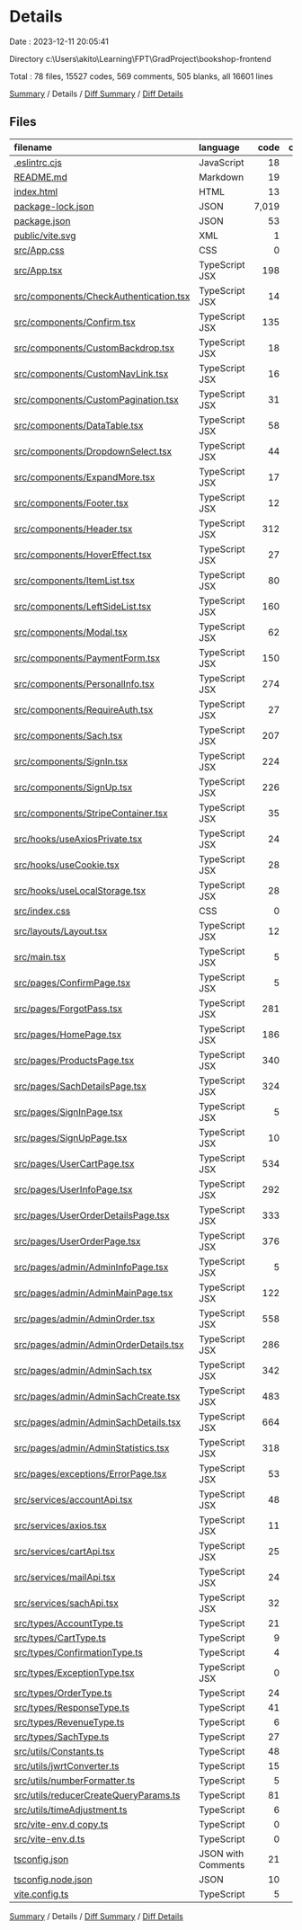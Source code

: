 # Details

Date : 2023-12-11 20:05:41

Directory c:\\Users\\akito\\Learning\\FPT\\GradProject\\bookshop-frontend

Total : 78 files,  15527 codes, 569 comments, 505 blanks, all 16601 lines

[Summary](results.md) / Details / [Diff Summary](diff.md) / [Diff Details](diff-details.md)

## Files
| filename | language | code | comment | blank | total |
| :--- | :--- | ---: | ---: | ---: | ---: |
| [.eslintrc.cjs](/.eslintrc.cjs) | JavaScript | 18 | 0 | 1 | 19 |
| [README.md](/README.md) | Markdown | 19 | 0 | 9 | 28 |
| [index.html](/index.html) | HTML | 13 | 0 | 1 | 14 |
| [package-lock.json](/package-lock.json) | JSON | 7,019 | 0 | 1 | 7,020 |
| [package.json](/package.json) | JSON | 53 | 0 | 1 | 54 |
| [public/vite.svg](/public/vite.svg) | XML | 1 | 0 | 0 | 1 |
| [src/App.css](/src/App.css) | CSS | 0 | 0 | 2 | 2 |
| [src/App.tsx](/src/App.tsx) | TypeScript JSX | 198 | 4 | 7 | 209 |
| [src/components/CheckAuthentication.tsx](/src/components/CheckAuthentication.tsx) | TypeScript JSX | 14 | 0 | 4 | 18 |
| [src/components/Confirm.tsx](/src/components/Confirm.tsx) | TypeScript JSX | 135 | 6 | 11 | 152 |
| [src/components/CustomBackdrop.tsx](/src/components/CustomBackdrop.tsx) | TypeScript JSX | 18 | 0 | 4 | 22 |
| [src/components/CustomNavLink.tsx](/src/components/CustomNavLink.tsx) | TypeScript JSX | 16 | 4 | 4 | 24 |
| [src/components/CustomPagination.tsx](/src/components/CustomPagination.tsx) | TypeScript JSX | 31 | 0 | 4 | 35 |
| [src/components/DataTable.tsx](/src/components/DataTable.tsx) | TypeScript JSX | 58 | 0 | 4 | 62 |
| [src/components/DropdownSelect.tsx](/src/components/DropdownSelect.tsx) | TypeScript JSX | 44 | 0 | 4 | 48 |
| [src/components/ExpandMore.tsx](/src/components/ExpandMore.tsx) | TypeScript JSX | 17 | 0 | 3 | 20 |
| [src/components/Footer.tsx](/src/components/Footer.tsx) | TypeScript JSX | 12 | 0 | 3 | 15 |
| [src/components/Header.tsx](/src/components/Header.tsx) | TypeScript JSX | 312 | 6 | 18 | 336 |
| [src/components/HoverEffect.tsx](/src/components/HoverEffect.tsx) | TypeScript JSX | 27 | 1 | 2 | 30 |
| [src/components/ItemList.tsx](/src/components/ItemList.tsx) | TypeScript JSX | 80 | 11 | 7 | 98 |
| [src/components/LeftSideList.tsx](/src/components/LeftSideList.tsx) | TypeScript JSX | 160 | 16 | 10 | 186 |
| [src/components/Modal.tsx](/src/components/Modal.tsx) | TypeScript JSX | 62 | 3 | 5 | 70 |
| [src/components/PaymentForm.tsx](/src/components/PaymentForm.tsx) | TypeScript JSX | 150 | 4 | 12 | 166 |
| [src/components/PersonalInfo.tsx](/src/components/PersonalInfo.tsx) | TypeScript JSX | 274 | 16 | 13 | 303 |
| [src/components/RequireAuth.tsx](/src/components/RequireAuth.tsx) | TypeScript JSX | 27 | 0 | 4 | 31 |
| [src/components/Sach.tsx](/src/components/Sach.tsx) | TypeScript JSX | 207 | 0 | 7 | 214 |
| [src/components/SignIn.tsx](/src/components/SignIn.tsx) | TypeScript JSX | 224 | 2 | 11 | 237 |
| [src/components/SignUp.tsx](/src/components/SignUp.tsx) | TypeScript JSX | 226 | 11 | 11 | 248 |
| [src/components/StripeContainer.tsx](/src/components/StripeContainer.tsx) | TypeScript JSX | 35 | 0 | 3 | 38 |
| [src/hooks/useAxiosPrivate.tsx](/src/hooks/useAxiosPrivate.tsx) | TypeScript JSX | 24 | 0 | 3 | 27 |
| [src/hooks/useCookie.tsx](/src/hooks/useCookie.tsx) | TypeScript JSX | 28 | 0 | 4 | 32 |
| [src/hooks/useLocalStorage.tsx](/src/hooks/useLocalStorage.tsx) | TypeScript JSX | 28 | 0 | 2 | 30 |
| [src/index.css](/src/index.css) | CSS | 0 | 69 | 1 | 70 |
| [src/layouts/Layout.tsx](/src/layouts/Layout.tsx) | TypeScript JSX | 12 | 0 | 2 | 14 |
| [src/main.tsx](/src/main.tsx) | TypeScript JSX | 5 | 0 | 2 | 7 |
| [src/pages/ConfirmPage.tsx](/src/pages/ConfirmPage.tsx) | TypeScript JSX | 5 | 0 | 2 | 7 |
| [src/pages/ForgotPass.tsx](/src/pages/ForgotPass.tsx) | TypeScript JSX | 281 | 1 | 13 | 295 |
| [src/pages/HomePage.tsx](/src/pages/HomePage.tsx) | TypeScript JSX | 186 | 1 | 14 | 201 |
| [src/pages/ProductsPage.tsx](/src/pages/ProductsPage.tsx) | TypeScript JSX | 340 | 64 | 28 | 432 |
| [src/pages/SachDetailsPage.tsx](/src/pages/SachDetailsPage.tsx) | TypeScript JSX | 324 | 2 | 8 | 334 |
| [src/pages/SignInPage.tsx](/src/pages/SignInPage.tsx) | TypeScript JSX | 5 | 0 | 2 | 7 |
| [src/pages/SignUpPage.tsx](/src/pages/SignUpPage.tsx) | TypeScript JSX | 10 | 0 | 3 | 13 |
| [src/pages/UserCartPage.tsx](/src/pages/UserCartPage.tsx) | TypeScript JSX | 534 | 44 | 18 | 596 |
| [src/pages/UserInfoPage.tsx](/src/pages/UserInfoPage.tsx) | TypeScript JSX | 292 | 3 | 18 | 313 |
| [src/pages/UserOrderDetailsPage.tsx](/src/pages/UserOrderDetailsPage.tsx) | TypeScript JSX | 333 | 2 | 7 | 342 |
| [src/pages/UserOrderPage.tsx](/src/pages/UserOrderPage.tsx) | TypeScript JSX | 376 | 5 | 27 | 408 |
| [src/pages/admin/AdminInfoPage.tsx](/src/pages/admin/AdminInfoPage.tsx) | TypeScript JSX | 5 | 0 | 3 | 8 |
| [src/pages/admin/AdminMainPage.tsx](/src/pages/admin/AdminMainPage.tsx) | TypeScript JSX | 122 | 13 | 6 | 141 |
| [src/pages/admin/AdminOrder.tsx](/src/pages/admin/AdminOrder.tsx) | TypeScript JSX | 558 | 20 | 38 | 616 |
| [src/pages/admin/AdminOrderDetails.tsx](/src/pages/admin/AdminOrderDetails.tsx) | TypeScript JSX | 286 | 12 | 3 | 301 |
| [src/pages/admin/AdminSach.tsx](/src/pages/admin/AdminSach.tsx) | TypeScript JSX | 342 | 109 | 20 | 471 |
| [src/pages/admin/AdminSachCreate.tsx](/src/pages/admin/AdminSachCreate.tsx) | TypeScript JSX | 483 | 98 | 12 | 593 |
| [src/pages/admin/AdminSachDetails.tsx](/src/pages/admin/AdminSachDetails.tsx) | TypeScript JSX | 664 | 16 | 12 | 692 |
| [src/pages/admin/AdminStatistics.tsx](/src/pages/admin/AdminStatistics.tsx) | TypeScript JSX | 318 | 16 | 21 | 355 |
| [src/pages/exceptions/ErrorPage.tsx](/src/pages/exceptions/ErrorPage.tsx) | TypeScript JSX | 53 | 0 | 4 | 57 |
| [src/services/accountApi.tsx](/src/services/accountApi.tsx) | TypeScript JSX | 48 | 3 | 3 | 54 |
| [src/services/axios.tsx](/src/services/axios.tsx) | TypeScript JSX | 11 | 0 | 3 | 14 |
| [src/services/cartApi.tsx](/src/services/cartApi.tsx) | TypeScript JSX | 25 | 0 | 3 | 28 |
| [src/services/mailApi.tsx](/src/services/mailApi.tsx) | TypeScript JSX | 24 | 0 | 2 | 26 |
| [src/services/sachApi.tsx](/src/services/sachApi.tsx) | TypeScript JSX | 32 | 0 | 3 | 35 |
| [src/types/AccountType.ts](/src/types/AccountType.ts) | TypeScript | 21 | 0 | 4 | 25 |
| [src/types/CartType.ts](/src/types/CartType.ts) | TypeScript | 9 | 0 | 1 | 10 |
| [src/types/ConfirmationType.ts](/src/types/ConfirmationType.ts) | TypeScript | 4 | 0 | 1 | 5 |
| [src/types/ExceptionType.tsx](/src/types/ExceptionType.tsx) | TypeScript JSX | 0 | 0 | 1 | 1 |
| [src/types/OrderType.ts](/src/types/OrderType.ts) | TypeScript | 24 | 0 | 2 | 26 |
| [src/types/ResponseType.ts](/src/types/ResponseType.ts) | TypeScript | 41 | 2 | 11 | 54 |
| [src/types/RevenueType.ts](/src/types/RevenueType.ts) | TypeScript | 6 | 0 | 1 | 7 |
| [src/types/SachType.ts](/src/types/SachType.ts) | TypeScript | 27 | 0 | 4 | 31 |
| [src/utils/Constants.ts](/src/utils/Constants.ts) | TypeScript | 48 | 0 | 5 | 53 |
| [src/utils/jwrtConverter.ts](/src/utils/jwrtConverter.ts) | TypeScript | 15 | 0 | 2 | 17 |
| [src/utils/numberFormatter.ts](/src/utils/numberFormatter.ts) | TypeScript | 5 | 0 | 1 | 6 |
| [src/utils/reducerCreateQueryParams.ts](/src/utils/reducerCreateQueryParams.ts) | TypeScript | 81 | 0 | 10 | 91 |
| [src/utils/timeAdjustment.ts](/src/utils/timeAdjustment.ts) | TypeScript | 6 | 0 | 1 | 7 |
| [src/vite-env.d copy.ts](/src/vite-env.d%20copy.ts) | TypeScript | 0 | 1 | 1 | 2 |
| [src/vite-env.d.ts](/src/vite-env.d.ts) | TypeScript | 0 | 1 | 1 | 2 |
| [tsconfig.json](/tsconfig.json) | JSON with Comments | 21 | 2 | 3 | 26 |
| [tsconfig.node.json](/tsconfig.node.json) | JSON | 10 | 0 | 1 | 11 |
| [vite.config.ts](/vite.config.ts) | TypeScript | 5 | 1 | 2 | 8 |

[Summary](results.md) / Details / [Diff Summary](diff.md) / [Diff Details](diff-details.md)